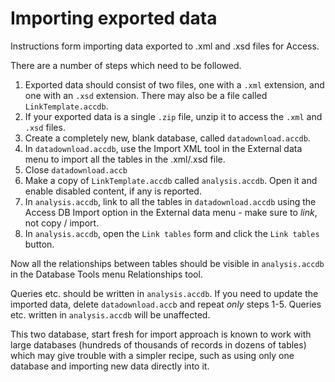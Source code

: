 Importing exported data
=======================

Instructions form importing data exported to .xml and .xsd files for Access.

There are a number of steps which need to be followed.

1. Exported data should consist of two files, one with a `.xml`
   extension, and one with an `.xsd` extension.  There may also be
   a file called `LinkTemplate.accdb`.
2. If your exported data is a single `.zip` file, unzip it to access
   the `.xml` and `.xsd` files.
3. Create a completely new, blank database, called `datadownload.accdb`.
4. In `datadownload.accdb`, use the Import XML tool in the External data
   menu to import all the tables in the .xml/.xsd file.
5. Close `datadownload.accb`
6. Make a copy of `LinkTemplate.accdb` called `analysis.accdb`.  Open
   it and enable disabled content, if any is reported.
7. In `analysis.accdb`, link to all the tables in `datadownload.accdb`
   using the Access DB Import option in the External data menu - make sure
   to *link*, not copy / import.
8. In `analysis.accdb`, open the `Link tables` form and click the
   `Link tables` button.

Now all the relationships between tables should be visible in `analysis.accdb`
in the Database Tools menu Relationships tool.

Queries etc. should be written in `analysis.accdb`.  If you need to update the
imported data, delete `datadownload.accb` and repeat *only* steps 1-5.  Queries
etc. written in `analysis.accdb` will be unaffected.

This two database, start fresh for import approach is known to work with
large databases (hundreds of thousands of records in dozens of tables)
which may give trouble with a simpler recipe, such as using only one database
and importing new data directly into it.

<!-- generate .html version with

     pandoc -H sup/importing.css -o importing.html sup/importing.md
-->

